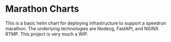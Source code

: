 # Marathon Charts

This is a basic helm chart for deploying infrastructure to support a speedrun marathon. The underlying technologies are Nodecg, FastAPI, and NGINX RTMP. This project is very much a WIP.
